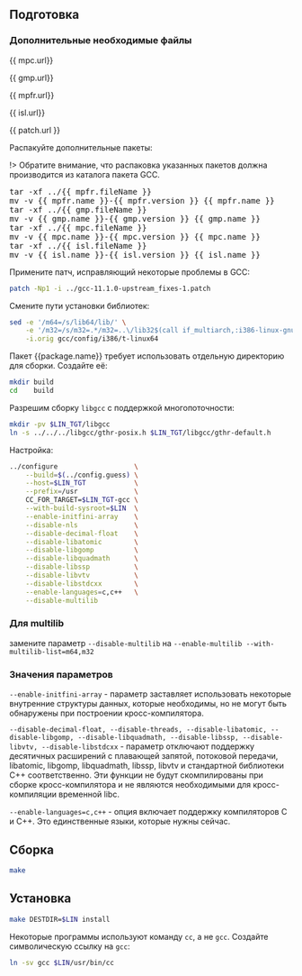 <package-info :package="package" showsbu></package-info>

<script>
		new Vue({
		el: '#main',
		data: { package: {}, mpc: {}, mpfr: {}, gmp : {}, isl: {}, patch: {} },
		mounted: function () {
				this.getPackage('gcc');
				this.getMpc();
				this.getMpfr();
				this.getGmp();
				this.getIsl();
				this.getPatch();
		},
		methods: {
			getPackage: function(name) {
					getPackage(name)
					.then(response => this.package = response);
			},
			getMpc: function() {
					getPackage('mpc')
					.then(response => this.mpc = response);
			},
			getMpfr: function() {
					getPackage('mpfr')
					.then(response => this.mpfr = response);
			},
			getGmp: function() {
					getPackage('gmp')
					.then(response => this.gmp = response);
			},
			getIsl: function() {
					getPackage('isl')
					.then(response => this.isl = response);
			},
			getPatch: function() {
					getPackage('gcc-patch')
					.then(response => this.patch = response);
			},
		}
  })
</script>

## Подготовка

### Дополнительные необходимые файлы

<a :href="mpc.url">{{ mpc.url}}</a>

<a :href="gmp.url">{{ gmp.url}}</a>

<a :href="mpfr.url">{{ mpfr.url}}</a>

<a :href="isl.url">{{ isl.url}}</a>

<a :href="patch.url">
{{ patch.url }}
</a>

Распакуйте дополнительные пакеты:

!> Обратите внимание, что распаковка указанных пакетов должна производится из каталога пакета GCC.

<pre>
tar -xf ../{{ mpfr.fileName }}
mv -v {{ mpfr.name }}-{{ mpfr.version }} {{ mpfr.name }}
tar -xf ../{{ gmp.fileName }}
mv -v {{ gmp.name }}-{{ gmp.version }} {{ gmp.name }}
tar -xf ../{{ mpc.fileName }}
mv -v {{ mpc.name }}-{{ mpc.version }} {{ mpc.name }}
tar -xf ../{{ isl.fileName }}
mv -v {{ isl.name }}-{{ isl.version }} {{ isl.name }}
</pre>

Примените патч, исправляющий некоторые проблемы в GCC:

```bash
patch -Np1 -i ../gcc-11.1.0-upstream_fixes-1.patch
```

Смените пути установки библиотек:

```bash
sed -e '/m64=/s/lib64/lib/' \
    -e '/m32=/s/m32=.*/m32=..\/lib32$(call if_multiarch,:i386-linux-gnu)/' \
    -i.orig gcc/config/i386/t-linux64
```

Пакет {{package.name}} требует использовать отдельную директорию для сборки. Создайте её:

```bash
mkdir build
cd    build
```

Разрешим сборку `libgcc` с поддержкой многопоточности:

```bash
mkdir -pv $LIN_TGT/libgcc
ln -s ../../../libgcc/gthr-posix.h $LIN_TGT/libgcc/gthr-default.h
```

Настройка:

```bash
../configure                   \
    --build=$(../config.guess) \
    --host=$LIN_TGT            \
    --prefix=/usr              \
    CC_FOR_TARGET=$LIN_TGT-gcc \
    --with-build-sysroot=$LIN  \
    --enable-initfini-array    \
    --disable-nls              \
    --disable-decimal-float    \
    --disable-libatomic        \
    --disable-libgomp          \
    --disable-libquadmath      \
    --disable-libssp           \
    --disable-libvtv           \
    --disable-libstdcxx        \
    --enable-languages=c,c++   \
    --disable-multilib
```

### Для multilib

замените параметр `--disable-multilib` на `--enable-multilib --with-multilib-list=m64,m32`

### Значения параметров

`--enable-initfini-array` - параметр заставляет использовать некоторые внутренние структуры данных, которые необходимы, но не могут быть обнаружены при построении кросс-компилятора.

`--disable-decimal-float, --disable-threads, --disable-libatomic, --disable-libgomp, --disable-libquadmath, --disable-libssp, --disable-libvtv, --disable-libstdcxx` - параметр отключают поддержку десятичных расширений с плавающей запятой, потоковой передачи, libatomic, libgomp, libquadmath, libssp, libvtv и стандартной библиотеки C++ соответственно. Эти функции не будут скомпилированы при сборке кросс-компилятора и не являются необходимыми для кросс-компиляции временной libc.

`--enable-languages​​=c,c++` - опция включает поддержку компиляторов C и C++. Это единственные языки, которые нужны сейчас.

## Сборка

```bash
make
```

## Установка

```bash
make DESTDIR=$LIN install
```

Некоторые программы используют команду `cc`, а не `gcc`. Создайте символическую ссылку на `gcc`:

```bash
ln -sv gcc $LIN/usr/bin/cc
```
